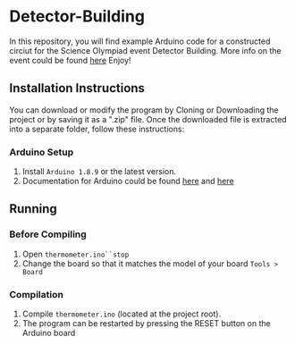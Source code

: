 # Detector-Building
In this repository, you will find example Arduino code for a constructed circiut for the Science Olympiad event Detector Building. More info on the event could be found [here](https://scioly.org/wiki/index.php/Detector_Building)
Enjoy!
## Installation Instructions
You can download or modify the program by Cloning or Downloading the project or by saving it as a ".zip" file.
Once the downloaded file is extracted into a separate folder, follow these instructions:
### Arduino Setup
1. Install `Arduino 1.8.9` or the latest version.
2. Documentation for Arduino could be found [here](https://www.arduino.cc/reference/en) and [here](https://www.arduino.cc/reference/en)

## Running
### Before Compiling
1. Open `thermometer.ino``stop`
2. Change the board so that it matches the model of your board `Tools > Board`

### Compilation
1. Compile `thermometer.ino` (located at the project root).
2. The program can be restarted by pressing the RESET button on the Arduino board
